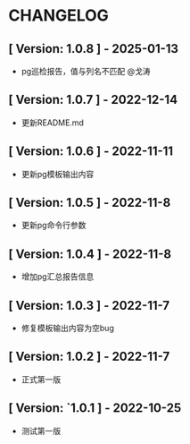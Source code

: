 # CHANGELOG

## [ Version: 1.0.8 ] - 2025-01-13

- pg巡检报告，值与列名不匹配 @戈涛

## [ Version: 1.0.7 ] - 2022-12-14

- 更新README.md

## [ Version: 1.0.6 ] - 2022-11-11

- 更新pg模板输出内容

## [ Version: 1.0.5 ] - 2022-11-8

- 更新pg命令行参数

## [ Version: 1.0.4 ] - 2022-11-8

- 增加pg汇总报告信息

## [ Version: 1.0.3 ] - 2022-11-7

- 修复模板输出内容为空bug

## [ Version: 1.0.2 ] - 2022-11-7

- 正式第一版

## [ Version: `1.0.1 ] - 2022-10-25

- 测试第一版
